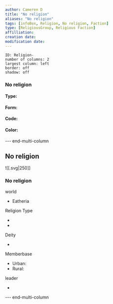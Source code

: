 ```yaml
---
author: Cameren D
title: "No religion"
aliases: "No religion"
tags: [infoBox, Religion, No religion, Faction]
type: [ReligiousGroup, Religious Faction]
affilliation: 
creation date:  
modification date: 
---
```



```start-multi-column  
ID: Religion-  
number of columns: 2  
largest column: left
border: off
shadow: off
```

### No religion

#### Type: 

#### Form: 

#### Code: 

#### **Color:** 

--- end-multi-column
<html>
    <div class="infobox">
        <div class="heading">
            <h2>No religion</h2>
        </div>
    </div>
</html>

![[.svg|250]]

<html>
    <div class="infobox">
        <div class="infobox-group">
            <div class="heading">
                <h3>No religion</h3>
            </div>
            <div class="infobox-datarow">
                <p class="data-heading">world</p>
                <ul class="data-content">
                    <li>Eatheria</li>
                </ul>
            </div>
            <div class="infobox-datarow">
                <p class="data-heading">Religion Type</p>
                <ul class="data-content">
                    <li></li>
                    <li></li>
                </ul>
            </div>
            <div class="infobox-datarow">
                <p class="data-heading">Deity</p>
                <ul class="data-content">
                    <li></li>
                </ul>
            </div>
            <div class="infobox-datarow">
                <p class="data-heading">Memberbase</p>
                <ul class="data-content">
                    <li>Urban: </li>
                    <li>Rural: </li>
                </ul>
            </div>
            <div class="infobox-datarow">
                <p class="data-heading">leader</p>
                <ul class="data-content">
                    <li></li>
                </ul>
            </div>
        </div>
    </div>
</div>
</html>

--- end-multi-column